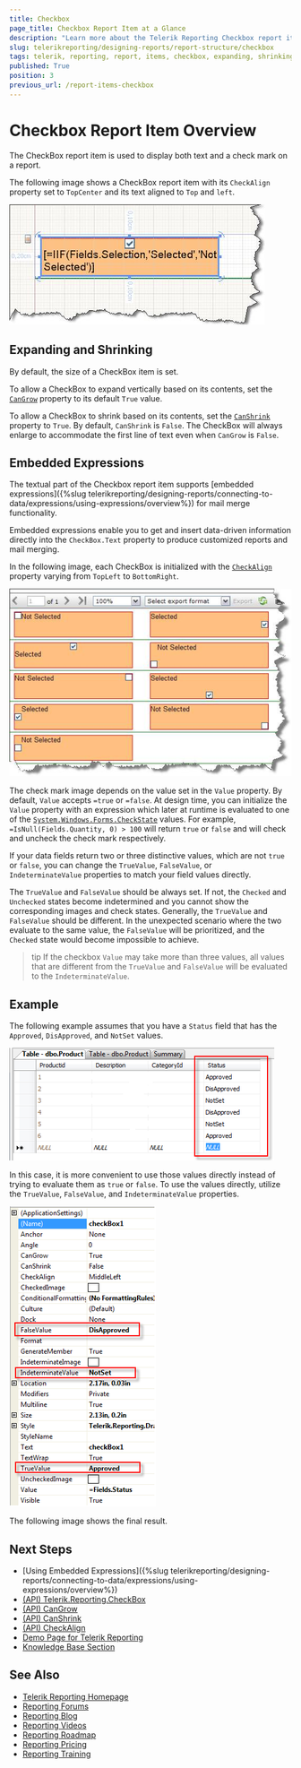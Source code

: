 ```yaml
---
title: Checkbox
page_title: Checkbox Report Item at a Glance
description: "Learn more about the Telerik Reporting Checkbox report item, how to expand and shrink it depending on its contents, and how to use embedded expressions."
slug: telerikreporting/designing-reports/report-structure/checkbox
tags: telerik, reporting, report, items, checkbox, expanding, shrinking, embedded, expressions
published: True
position: 3
previous_url: /report-items-checkbox
---
```


# Checkbox Report Item Overview

The CheckBox report item is used to display both text and a check mark on a report.

The following image shows a CheckBox report item with its `CheckAlign` property set to `TopCenter` and its text aligned to `Top` and `left`.

![A CheckBox report item set to top center and text to top left](images/checkboxitem1.jpg)

## Expanding and Shrinking

By default, the size of a CheckBox item is set.

To allow a CheckBox to expand vertically based on its contents, set the [`CanGrow`](/api/Telerik.Reporting.TextItemBase#Telerik_Reporting_TextItemBase_CanGrow) property to its default `True` value.

To allow a CheckBox to shrink based on its contents, set the [`CanShrink`](/api/Telerik.Reporting.TextItemBase#Telerik_Reporting_TextItemBase_CanShrink) property to `True`. By default, `CanShrink` is `False`. The CheckBox will always enlarge to accommodate the first line of text even when `CanGrow` is `False`.

## Embedded Expressions

The textual part of the Checkbox report item supports [embedded expressions]({%slug telerikreporting/designing-reports/connecting-to-data/expressions/using-expressions/overview%}) for mail merge functionality.

Embedded expressions enable you to get and insert data-driven information directly into the `CheckBox.Text` property to produce customized reports and mail merging.

In the following image, each CheckBox is initialized with the [`CheckAlign`](/api/Telerik.Reporting.CheckBox#Telerik_Reporting_CheckBox_CheckAlign) property varying from `TopLeft` to `BottomRight`.

![The effect of CheckAlign CheckBox property](images/checkboxitem2.jpg)

The check mark image depends on the value set in the `Value` property. By default, `Value` accepts `=true` or `=false`. At design time, you can initialize the `Value` property with an expression which later at runtime is evaluated to one of the [`System.Windows.Forms.CheckState`](https://learn.microsoft.com/en-us/dotnet/api/system.windows.forms.checkstate?view=windowsdesktop-6.0) values. For example, `=IsNull(Fields.Quantity, 0) > 100` will return `true` or `false` and will check and uncheck the check mark respectively.

If your data fields return two or three distinctive values, which are not `true` or `false`, you can change the `TrueValue`, `FalseValue`, or `IndeterminateValue` properties to match your field values directly.

The `TrueValue` and `FalseValue` should be always set. If not, the `Checked` and `Unchecked` states become indetermined and you cannot show the corresponding images and check states. Generally, the `TrueValue` and `FalseValue` should be different. In the unexpected scenario where the two evaluate to the same value, the `FalseValue` will be prioritized, and the `Checked` state would become impossible to achieve.

>tip If the checkbox `Value` may take more than three values, all values that are different from the `TrueValue` and `FalseValue` will be evaluated to the `IndeterminateValue`.

## Example

The following example assumes that you have a `Status` field that has the `Approved`, `DisApproved`, and `NotSet` values.

![Status column from the database](images/checkboxEval1.png)

In this case, it is more convenient to use those values directly instead of trying to evaluate them as `true` or `false`. To use the values directly, utilize the `TrueValue`, `FalseValue`, and `IndeterminateValue` properties.

![Using Status column string values directly in the CheckBox settings](images/checkboxEval2.png)

The following image shows the final result.

## Next Steps 

* [Using Embedded Expressions]({%slug telerikreporting/designing-reports/connecting-to-data/expressions/using-expressions/overview%})
* [(API) Telerik.Reporting.CheckBox](/api/Telerik.Reporting.CheckBox)
* [(API) CanGrow](/api/Telerik.Reporting.TextItemBase#Telerik_Reporting_TextItemBase_CanGrow)
* [(API) CanShrink](/api/Telerik.Reporting.TextItemBase#Telerik_Reporting_TextItemBase_CanShrink)
* [(API) CheckAlign](/api/Telerik.Reporting.CheckBox#Telerik_Reporting_CheckBox_CheckAlign)
* [Demo Page for Telerik Reporting](https://demos.telerik.com/reporting)
* [Knowledge Base Section](/knowledge-base)

## See Also

* [Telerik Reporting Homepage](https://www.telerik.com/products/reporting)
* [Reporting Forums](https://www.telerik.com/forums/reporting)
* [Reporting Blog](https://www.telerik.com/blogs/tag/reporting)
* [Reporting Videos](https://www.telerik.com/videos/reporting)
* [Reporting Roadmap](https://www.telerik.com/support/whats-new/reporting/roadmap)
* [Reporting Pricing](https://www.telerik.com/purchase/individual/reporting)
* [Reporting Training](https://learn.telerik.com/learn/course/external/view/elearning/19/reporting-report-server-training)
